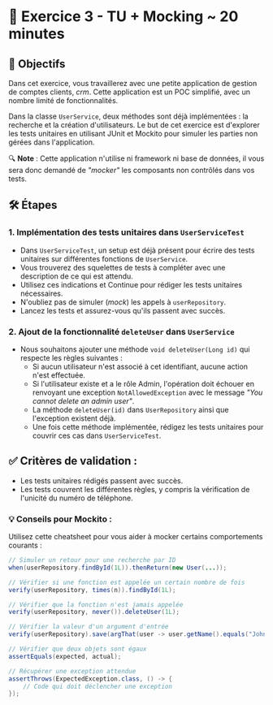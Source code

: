 # 📝 Exercice 3 - TU + Mocking ~ 20 minutes

## 🎯 Objectifs
Dans cet exercice, vous travaillerez avec une petite application de gestion de comptes clients, _crm_. Cette application est un POC simplifié, avec un nombre limité de fonctionnalités.

Dans la classe `UserService`, deux méthodes sont déjà implémentées : la recherche et la création d'utilisateurs. Le but de cet exercice est d'explorer les tests unitaires en utilisant JUnit et Mockito pour simuler les parties non gérées dans l'application.

🔍 **Note** : Cette application n'utilise ni framework ni base de données, il vous sera donc demandé de _"mocker"_ les composants non contrôlés dans vos tests.

## 🛠️ Étapes

### 1. Implémentation des tests unitaires dans `UserServiceTest`

- Dans `UserServiceTest`, un setup est déjà présent pour écrire des tests unitaires sur différentes fonctions de `UserService`.
- Vous trouverez des squelettes de tests à compléter avec une description de ce qui est attendu.
- Utilisez ces indications et Continue pour rédiger les tests unitaires nécessaires.
- N'oubliez pas de simuler (_mock_) les appels à `userRepository`.
- Lancez les tests et assurez-vous qu'ils passent avec succès.

### 2. Ajout de la fonctionnalité `deleteUser` dans `UserService`

- Nous souhaitons ajouter une méthode `void deleteUser(Long id)` qui respecte les règles suivantes :
  - Si aucun utilisateur n'est associé à cet identifiant, aucune action n'est effectuée.
  - Si l'utilisateur existe et a le rôle Admin, l'opération doit échouer en renvoyant une exception `NotAllowedException` avec le message _"You cannot delete an admin user"_.
  - La méthode `deleteUser(id)` dans `UserRepository` ainsi que l'exception existent déjà.
  - Une fois cette méthode implémentée, rédigez les tests unitaires pour couvrir ces cas dans `UserServiceTest`.

## ✅ Critères de validation :

- Les tests unitaires rédigés passent avec succès.
- Les tests couvrent les différentes règles, y compris la vérification de l'unicité du numéro de téléphone.

### 💡 Conseils pour Mockito :

Utilisez cette cheatsheet pour vous aider à mocker certains comportements courants :

```java
// Simuler un retour pour une recherche par ID
when(userRepository.findById(1L)).thenReturn(new User(...));

// Vérifier si une fonction est appelée un certain nombre de fois
verify(userRepository, times(n)).findById(1L);

// Vérifier que la fonction n'est jamais appelée
verify(userRepository, never()).deleteUser(1L);

// Vérifier la valeur d'un argument d'entrée
verify(userRepository).save(argThat(user -> user.getName().equals("John")));

// Vérifier que deux objets sont égaux
assertEquals(expected, actual);

// Récupérer une exception attendue
assertThrows(ExpectedException.class, () -> {
    // Code qui doit déclencher une exception
});
